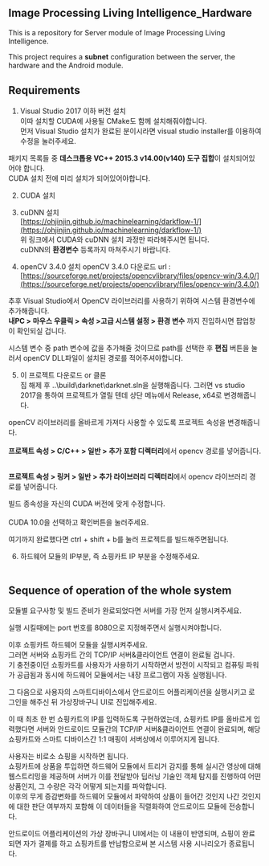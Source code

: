 ﻿Image Processing Living Intelligence_Hardware
------
This is a repository for Server module of Image Processing Living Intelligence.<br/>

This project requires a **subnet** configuration between the server, the hardware and the Android module.

Requirements
------
1. Visual Studio 2017 이하 버전 설치<br/>
이따 설치할 CUDA에 사용될 CMake도 함께 설치해줘야합니다.<br/>
먼저 Visual Studio 설치가 완료된 분이시라면 visual studio installer를 이용하여 수정을 눌러주세요.<br/>

패키지 목록들 중 **데스크톱용  VC++ 2015.3 v14.00(v140) 도구 집합**이 설치되어있어야 합니다.<br/>
CUDA 설치 전에 미리 설치가 되어있어야합니다.<br/>

2. CUDA 설치<br/>
3. cuDNN 설치<br/>
[https://ohjinjin.github.io/machinelearning/darkflow-1/](https://ohjinjin.github.io/machinelearning/darkflow-1/)
<br/>위 링크에서 CUDA와 cuDNN 설치 과정만 따라해주시면 됩니다.<br/>
cuDNN의 **환경변수** 등록까지 마쳐주시기 바랍니다.<br/>

4. openCV 3.4.0 설치
openCV 3.4.0 다운로드 url : [https://sourceforge.net/projects/opencvlibrary/files/opencv-win/3.4.0/](https://sourceforge.net/projects/opencvlibrary/files/opencv-win/3.4.0/)

추후 Visual Studio에서 OpenCV 라이브러리를 사용하기 위하여 시스템 환경변수에 추가해줍니다.<br/>
**내PC \> 마우스 우클릭 \> 속성 \>고급 시스템 설정 \> 환경 변수** 까지 진입하시면 팝업창이 확인되실 겁니다.<br/>

시스템 변수 중 path 변수에 값을 추가해줄 것이므로 path를 선택한 후 **편집** 버튼을 눌러서 openCV DLL파일이 설치된 경로를 적어주셔야합니다.<br/>

5. 이 프로젝트 다운로드 or 클론<br/>
집 해제 후 ..\\build\\darknet\\darknet.sln을 실행해줍니다. 그러면 vs studio 2017을 통하여 프로젝트가 열릴 텐데 상단 메뉴에서 Release, x64로 변경해줍니다.<br/>

openCV 라이브러리를 올바르게 가져다 사용할 수 있도록 프로젝트 속성을 변경해줍니다.<br/><br/>
**프로젝트 속성 \> C/C\+\+ \> 일반 \> 추가 포함 디렉터리**에서 opencv 경로를 넣어줍니다.<br/>

<br/>**프로젝트 속성 \> 링커 \> 일반 \> 추가 라이브러리 디렉터리**에서 opencv 라이브러리 경로를 넣어줍니다.<br/>

빌드 종속성을 자신의 CUDA 버전에 맞게 수정합니다.<br/>
<br/>CUDA 10.0을 선택하고 확인버튼을 눌러주세요.<br/>

여기까지 완료했다면 ctrl + shift + b를 눌러 프로젝트를 빌드해주면됩니다.<br/>

6. 하드웨어 모듈의 IP부분, 즉 쇼핑카트 IP 부분을 수정해주세요.<br/><br/>

Sequence of operation of the whole system
------
모듈별 요구사항 및 빌드 준비가 완료되었다면 서버를 가장 먼저 실행시켜주세요.<br/>

실행 시킬때에는 port 번호를 8080으로 지정해주면서 실행시켜야합니다.<br/>

이후 쇼핑카트 하드웨어 모듈을 실행시켜주세요.<br/>
그러면 서버와 쇼핑카트 간의 TCP/IP 서버&클라이언트 연결이 완료될 겁니다.<br/>
기 충전중이던 쇼핑카트를 사용자가 사용하기 시작하면서 방전이 시작되고 컴퓨팅 파워가 공급됨과 동시에 하드웨어 모듈에서는 내장 프로그램이 자동 실행됩니다.<br/>

그 다음으로 사용자의 스마트디바이스에서 안드로이드 어플리케이션을 실행시키고 로그인을 해주신 뒤 가상장바구니 UI로 진입해주세요.<br/>

이 때 최초 한 번 쇼핑카트의 IP를 입력하도록 구현하였는데, 쇼핑카트 IP를 올바르게 입력했다면 서버와 안드로이드 모듈간의 TCP/IP 서버&클라이언트 연결이 완료되며, 해당 쇼핑카트와 스마트 디바이스간 1:1 매핑이 서버상에서 이루어지게 됩니다.<br/>

사용자는 비로소 쇼핑을 시작하면 됩니다.<br/>
쇼핑카트에 상품을 투입하면 하드웨어 모듈에서 트리거 감지를 통해 실시간 영상에 대해 웹스트리밍을 제공하며 서버가 이를 전달받아 딥러닝 기술인 객체 탐지를 진행하여 어떤 상품인지, 그 수량은 각각 어떻게 되는지를 파악합니다.<br/>
이후의 무게 증감변화를 하드웨어 모듈에서 파악하여 상품이 들어간 것인지 나간 것인지에 대한 판단 여부까지 포함해 이 데이터들을 직렬화하여 안드로이드 모듈에 전송합니다.<br/>

안드로이드 어플리케이션의 가상 장바구니 UI에서는 이 내용이 반영되며, 쇼핑이 완료되면 자가 결제를 하고 쇼핑카트를 반납함으로써 본 시스템 사용 시나리오가 종료됩니다.<br/>
